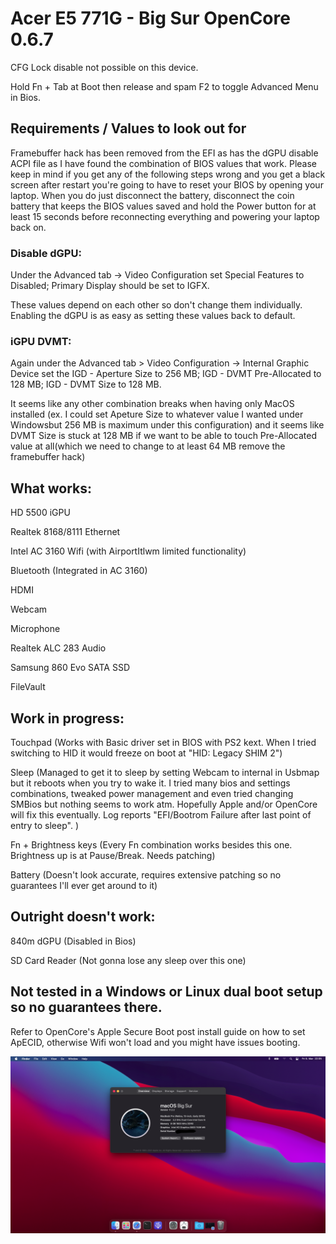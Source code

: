 # Acer E5 771G - Big Sur OpenCore 0.6.7

CFG Lock disable not possible on this device.

Hold Fn + Tab at Boot then release and spam F2 to toggle Advanced Menu in Bios.

## Requirements / Values to look out for

Framebuffer hack has been removed from the EFI as has the dGPU disable ACPI file as I have found the combination of BIOS values that work. Please keep in mind if you get any of the following steps wrong and you get a black screen after restart you're going to have to reset your BIOS by opening your laptop. When you do just disconnect the battery, disconnect the coin battery that keeps the BIOS values saved and hold the Power button for at least 15 seconds before reconnecting everything and powering your laptop back on.

### Disable dGPU:

Under the Advanced tab -> Video Configuration set Special Features to Disabled; Primary Display should be set to IGFX.

These values depend on each other so don't change them individually. Enabling the dGPU is as easy as setting these values back to default.


### iGPU DVMT:

Again under the Advanced tab > Video Configuration -> Internal Graphic Device set the IGD - Aperture Size to 256 MB; IGD - DVMT Pre-Allocated to 128 MB; IGD - DVMT Size to 128 MB.

It seems like any other combination breaks when having only MacOS installed (ex. I could set Apeture Size to whatever value I wanted under Windowsbut 256 MB is maximum under this configuration) and it seems like DVMT Size is stuck at 128 MB if we want to be able to touch Pre-Allocated value at all(which we need to change to at least 64 MB remove the framebuffer hack)



## What works:

HD 5500 iGPU

Realtek 8168/8111 Ethernet

Intel AC 3160 Wifi (with AirportItlwm limited functionality)

Bluetooth (Integrated in AC 3160)

HDMI

Webcam

Microphone

Realtek ALC 283 Audio

Samsung 860 Evo SATA SSD

FileVault


## Work in progress:

Touchpad (Works with Basic driver set in BIOS with PS2 kext. When I tried switching to HID it would freeze on boot at "HID: Legacy SHIM 2")

Sleep (Managed to get it to sleep by setting Webcam to internal in Usbmap but it reboots when you try to wake it. I tried many bios and settings combinations, tweaked power management and even tried changing SMBios but nothing seems to work atm. Hopefully Apple and/or OpenCore will fix this eventually. Log reports "EFI/Bootrom Failure after last point of entry to sleep". )

Fn + Brightness keys (Every Fn combination works besides this one. Brightness up is at Pause/Break. Needs patching)

Battery (Doesn't look accurate, requires extensive patching so no guarantees I'll ever get around to it)


## Outright doesn't work:

840m dGPU (Disabled in Bios)

SD Card Reader (Not gonna lose any sleep over this one)



## Not tested in a Windows or Linux dual boot setup so no guarantees there.

Refer to OpenCore's Apple Secure Boot post install guide on how to set ApECID, otherwise Wifi won't load and you might have issues booting.

![BigSur](./bigsur.png)
